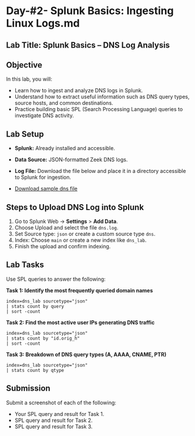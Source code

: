 # Day-#2- Splunk Basics: Ingesting Linux Logs.md
## Lab Title: Splunk Basics – DNS Log Analysis
## Objective
In this lab, you will:

- Learn how to ingest and analyze DNS logs in Splunk.
- Understand how to extract useful information such as DNS query types, source hosts, and common destinations.
- Practice building basic SPL (Search Processing Language) queries to investigate DNS activity.

## Lab Setup
- **Splunk:** Already installed and accessible.
- **Data Source:** JSON-formatted Zeek DNS logs.
- **Log File:** Download the file below and place it in a directory accessible to Splunk for ingestion.

- [Download sample dns file](https://github.com/KarthikSArkasali/30-Days-SOC-Challenge/blob/main/Files/Challenge-4/dns_logs.json)

## Steps to Upload DNS Log into Splunk
1. Go to Splunk Web → **Settings** > **Add Data**.
2. Choose Upload and select the file `dns.log`.
3. Set Source type: `json` or create a custom source type `dns`.
4. Index: Choose `main` or create a new index like `dns_lab`.
5. Finish the upload and confirm indexing.

## Lab Tasks
Use SPL queries to answer the following:

**Task 1: Identify the most frequently queried domain names**
  
    index=dns_lab sourcetype="json"
    | stats count by query
    | sort -count

**Task 2: Find the most active user IPs generating DNS traffic**

    index=dns_lab sourcetype="json"
    | stats count by "id.orig_h"
    | sort -count

**Task 3: Breakdown of DNS query types (A, AAAA, CNAME, PTR)**

    index=dns_lab sourcetype="json"
    | stats count by qtype

## Submission
Submit a screenshot of each of the following:

- Your SPL query and result for Task 1.
- SPL query and result for Task 2.
- SPL query and result for Task 3.
